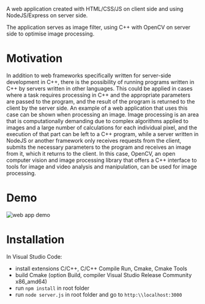 A web application created with HTML/CSS/JS on client side and using NodeJS/Express on server side.

The application serves as image filter, using C++ with OpenCV on server side to optimise image processing.

# Motivation

In addition to web frameworks specifically written for server-side development in C++, there is the possibility of running programs written in C++ by servers written in other languages. This could be applied in cases where a task requires processing in C++ and the appropriate parameters are passed to the program, and the result of the program is returned to the client by the server side. An example of a web application that uses this case can be shown when processing an image. Image processing is an area that is computationally demanding due to complex algorithms applied to images and a large number of calculations for each individual pixel, and the execution of that part can be left to a C++ program, while a server written in NodeJS or another framework only receives requests from the client, submits the necessary parameters to the program and receives an image from it, which it returns to the client. In this case, OpenCV, an open computer vision and image processing library that offers a C++ interface to tools for image and video analysis and manipulation, can be used for image processing.

# Demo

![web app demo](./image-filter-demo.gif)

# Installation

In Visual Studio Code:
- install extensions C/C++, C/C++ Compile Run, Cmake, Cmake Tools
- build Cmake (option Build, compiler Visual Studio Release Community x86_amd64)
- run `npm install` in root folder
- run `node server.js` in root folder and go to `http:\\localhost:3000`
